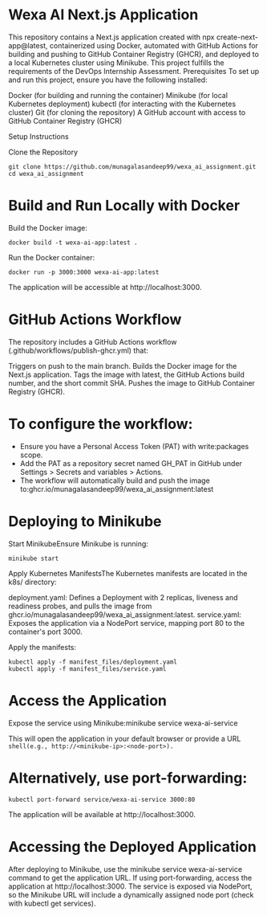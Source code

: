 # Wexa AI Next.js Application
This repository contains a Next.js application created with npx create-next-app@latest, containerized using Docker, automated with GitHub Actions for building and pushing to GitHub Container Registry (GHCR), and deployed to a local Kubernetes cluster using Minikube. This project fulfills the requirements of the DevOps Internship Assessment.
Prerequisites
To set up and run this project, ensure you have the following installed:


Docker (for building and running the container)
Minikube (for local Kubernetes deployment)
kubectl (for interacting with the Kubernetes cluster)
Git (for cloning the repository)
A GitHub account with access to GitHub Container Registry (GHCR)

Setup Instructions

Clone the Repository
```shell
git clone https://github.com/munagalasandeep99/wexa_ai_assignment.git
cd wexa_ai_assignment
```


# Build and Run Locally with Docker

Build the Docker image:
```shell
docker build -t wexa-ai-app:latest .
```

Run the Docker container:
```shell
docker run -p 3000:3000 wexa-ai-app:latest
```
The application will be accessible at http://localhost:3000.



# GitHub Actions Workflow
The repository includes a GitHub Actions workflow (.github/workflows/publish-ghcr.yml) that:

Triggers on push to the main branch.
Builds the Docker image for the Next.js application.
Tags the image with latest, the GitHub Actions build number, and the short commit SHA.
Pushes the image to GitHub Container Registry (GHCR).

# To configure the workflow:

- Ensure you have a Personal Access Token (PAT) with write:packages scope.
- Add the PAT as a repository secret named GH_PAT in GitHub under Settings > Secrets and variables > Actions.
- The workflow will automatically build and push the image to:ghcr.io/munagalasandeep99/wexa_ai_assignment:latest



# Deploying to Minikube

Start MinikubeEnsure Minikube is running:
```shell
minikube start
```

Apply Kubernetes ManifestsThe Kubernetes manifests are located in the k8s/ directory:

deployment.yaml: Defines a Deployment with 2 replicas, liveness and readiness probes, and pulls the image from ghcr.io/munagalasandeep99/wexa_ai_assignment:latest.
service.yaml: Exposes the application via a NodePort service, mapping port 80 to the container's port 3000.

Apply the manifests:
```shell
kubectl apply -f manifest_files/deployment.yaml
kubectl apply -f manifest_files/service.yaml
```

# Access the Application

Expose the service using Minikube:minikube service wexa-ai-service

This will open the application in your default browser or provide a URL ```shell(e.g., http://<minikube-ip>:<node-port>).```
# Alternatively, use port-forwarding:
```shell
kubectl port-forward service/wexa-ai-service 3000:80
```
The application will be available at http://localhost:3000.



# Accessing the Deployed Application

After deploying to Minikube, use the minikube service wexa-ai-service command to get the application URL.
If using port-forwarding, access the application at http://localhost:3000.
The service is exposed via NodePort, so the Minikube URL will include a dynamically assigned node port (check with kubectl get services).


